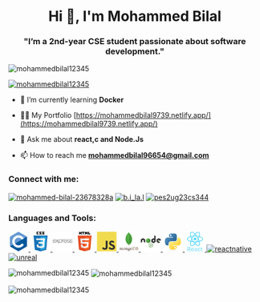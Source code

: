 <h1 align="center">Hi 👋, I'm Mohammed Bilal</h1>
<h3 align="center">"I’m a 2nd-year CSE student passionate about software development."</h3>

<p align="left"> <img src="https://komarev.com/ghpvc/?username=mohammedbilal12345&label=Profile%20views&color=0e75b6&style=flat" alt="mohammedbilal12345" /> </p>

<p align="left"> <a href="https://github.com/ryo-ma/github-profile-trophy"><img src="https://github-profile-trophy.vercel.app/?username=mohammedbilal12345" alt="mohammedbilal12345" /></a> </p>

- 🌱 I’m currently learning **Docker**

- 👨‍💻 My Portfolio [https://mohammedbilal9739.netlify.app/](https://mohammedbilal9739.netlify.app/)

- 💬 Ask me about **react,c and Node.Js**

- 📫 How to reach me **mohammedbilal96654@gmail.com**

<h3 align="left">Connect with me:</h3>
<p align="left">
<a href="https://linkedin.com/in/mohammed-bilal-23678328a" target="blank"><img align="center" src="https://raw.githubusercontent.com/rahuldkjain/github-profile-readme-generator/master/src/images/icons/Social/linked-in-alt.svg" alt="mohammed-bilal-23678328a" height="30" width="40" /></a>
<a href="https://instagram.com/b.i_la.l" target="blank"><img align="center" src="https://raw.githubusercontent.com/rahuldkjain/github-profile-readme-generator/master/src/images/icons/Social/instagram.svg" alt="b.i_la.l" height="30" width="40" /></a>
<a href="https://www.hackerrank.com/pes2ug23cs344" target="blank"><img align="center" src="https://raw.githubusercontent.com/rahuldkjain/github-profile-readme-generator/master/src/images/icons/Social/hackerrank.svg" alt="pes2ug23cs344" height="30" width="40" /></a>
</p>

<h3 align="left">Languages and Tools:</h3>
<p align="left"> <a href="https://www.cprogramming.com/" target="_blank" rel="noreferrer"> <img src="https://raw.githubusercontent.com/devicons/devicon/master/icons/c/c-original.svg" alt="c" width="40" height="40"/> </a> <a href="https://www.w3schools.com/css/" target="_blank" rel="noreferrer"> <img src="https://raw.githubusercontent.com/devicons/devicon/master/icons/css3/css3-original-wordmark.svg" alt="css3" width="40" height="40"/> </a> <a href="https://expressjs.com" target="_blank" rel="noreferrer"> <img src="https://raw.githubusercontent.com/devicons/devicon/master/icons/express/express-original-wordmark.svg" alt="express" width="40" height="40"/> </a> <a href="https://www.w3.org/html/" target="_blank" rel="noreferrer"> <img src="https://raw.githubusercontent.com/devicons/devicon/master/icons/html5/html5-original-wordmark.svg" alt="html5" width="40" height="40"/> </a> <a href="https://developer.mozilla.org/en-US/docs/Web/JavaScript" target="_blank" rel="noreferrer"> <img src="https://raw.githubusercontent.com/devicons/devicon/master/icons/javascript/javascript-original.svg" alt="javascript" width="40" height="40"/> </a> <a href="https://www.mongodb.com/" target="_blank" rel="noreferrer"> <img src="https://raw.githubusercontent.com/devicons/devicon/master/icons/mongodb/mongodb-original-wordmark.svg" alt="mongodb" width="40" height="40"/> </a> <a href="https://nodejs.org" target="_blank" rel="noreferrer"> <img src="https://raw.githubusercontent.com/devicons/devicon/master/icons/nodejs/nodejs-original-wordmark.svg" alt="nodejs" width="40" height="40"/> </a> <a href="https://www.python.org" target="_blank" rel="noreferrer"> <img src="https://raw.githubusercontent.com/devicons/devicon/master/icons/python/python-original.svg" alt="python" width="40" height="40"/> </a> <a href="https://reactjs.org/" target="_blank" rel="noreferrer"> <img src="https://raw.githubusercontent.com/devicons/devicon/master/icons/react/react-original-wordmark.svg" alt="react" width="40" height="40"/> </a> <a href="https://reactnative.dev/" target="_blank" rel="noreferrer"> <img src="https://reactnative.dev/img/header_logo.svg" alt="reactnative" width="40" height="40"/> </a> <a href="https://unrealengine.com/" target="_blank" rel="noreferrer"> <img src="https://raw.githubusercontent.com/kenangundogan/fontisto/036b7eca71aab1bef8e6a0518f7329f13ed62f6b/icons/svg/brand/unreal-engine.svg" alt="unreal" width="40" height="40"/> </a> </p>

<p><img align="left" src="https://github-readme-stats.vercel.app/api/top-langs?username=mohammedbilal12345&show_icons=true&locale=en&layout=compact" alt="mohammedbilal12345" /></p>

<p>&nbsp;<img align="center" src="https://github-readme-stats.vercel.app/api?username=mohammedbilal12345&show_icons=true&locale=en" alt="mohammedbilal12345" /></p>

<p><img align="center" src="https://github-readme-streak-stats.herokuapp.com/?user=mohammedbilal12345&" alt="mohammedbilal12345" /></p>
